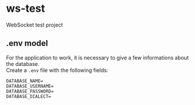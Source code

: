 # ws-test
WebSocket test project

## .env model
For the application to work, it is necessary to give a few informations about the database.  
Create a `.env` file with the following fields:
```
DATABASE_NAME=
DATABASE_USERNAME=
DATABASE_PASSWORD=
DATABASE_DIALECT=
```
